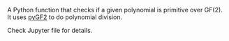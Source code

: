 A Python function that checks if a given polynomial is primitive over GF(2).
It uses [pyGF2](https://github.com/popcornell/pyGF2) to do polynomial division.

Check Jupyter file for details.
